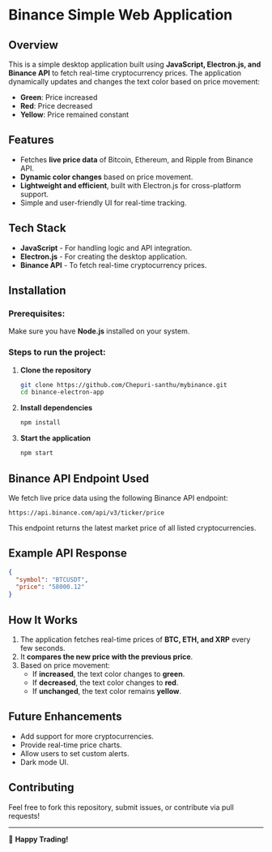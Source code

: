 # Binance Simple Web Application

## Overview
This is a simple desktop application built using **JavaScript, Electron.js, and Binance API** to fetch real-time cryptocurrency prices. The application dynamically updates and changes the text color based on price movement:
- **Green**: Price increased
- **Red**: Price decreased
- **Yellow**: Price remained constant

## Features
- Fetches **live price data** of Bitcoin, Ethereum, and Ripple from Binance API.
- **Dynamic color changes** based on price movement.
- **Lightweight and efficient**, built with Electron.js for cross-platform support.
- Simple and user-friendly UI for real-time tracking.

## Tech Stack
- **JavaScript** - For handling logic and API integration.
- **Electron.js** - For creating the desktop application.
- **Binance API** - To fetch real-time cryptocurrency prices.

## Installation
### Prerequisites:
Make sure you have **Node.js** installed on your system.

### Steps to run the project:
1. **Clone the repository**
   ```sh
   git clone https://github.com/Chepuri-santhu/mybinance.git
   cd binance-electron-app
   ```

2. **Install dependencies**
   ```sh
   npm install
   ```

3. **Start the application**
   ```sh
   npm start
   ```

## Binance API Endpoint Used
We fetch live price data using the following Binance API endpoint:
```
https://api.binance.com/api/v3/ticker/price
```
This endpoint returns the latest market price of all listed cryptocurrencies.

## Example API Response
```json
{
  "symbol": "BTCUSDT",
  "price": "58000.12"
}
```

## How It Works
1. The application fetches real-time prices of **BTC, ETH, and XRP** every few seconds.
2. It **compares the new price with the previous price**.
3. Based on price movement:
   - If **increased**, the text color changes to **green**.
   - If **decreased**, the text color changes to **red**.
   - If **unchanged**, the text color remains **yellow**.

## Future Enhancements
- Add support for more cryptocurrencies.
- Provide real-time price charts.
- Allow users to set custom alerts.
- Dark mode UI.

## Contributing
Feel free to fork this repository, submit issues, or contribute via pull requests!

---

🚀 **Happy Trading!**

